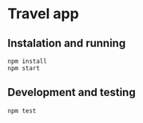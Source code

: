 # Travel app

## Instalation and running

```
npm install
npm start
```

## Development and testing

```
npm test
```
